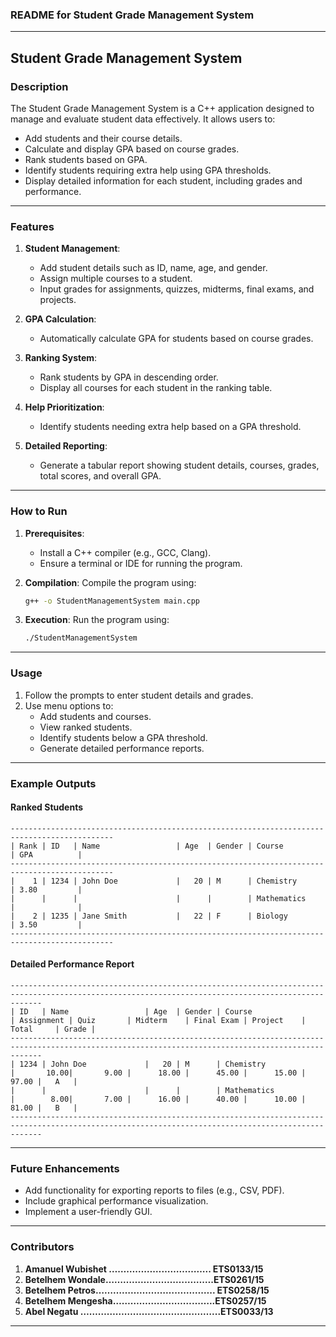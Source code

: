 ### README for Student Grade Management System

---

## **Student Grade Management System**

### **Description**
The Student Grade Management System is a C++ application designed to manage and evaluate student data effectively. It allows users to:
- Add students and their course details.
- Calculate and display GPA based on course grades.
- Rank students based on GPA.
- Identify students requiring extra help using GPA thresholds.
- Display detailed information for each student, including grades and performance.

---

### **Features**
1. **Student Management**:
   - Add student details such as ID, name, age, and gender.
   - Assign multiple courses to a student.
   - Input grades for assignments, quizzes, midterms, final exams, and projects.

2. **GPA Calculation**:
   - Automatically calculate GPA for students based on course grades.

3. **Ranking System**:
   - Rank students by GPA in descending order.
   - Display all courses for each student in the ranking table.

4. **Help Prioritization**:
   - Identify students needing extra help based on a GPA threshold.

5. **Detailed Reporting**:
   - Generate a tabular report showing student details, courses, grades, total scores, and overall GPA.

---

### **How to Run**
1. **Prerequisites**:
   - Install a C++ compiler (e.g., GCC, Clang).
   - Ensure a terminal or IDE for running the program.

2. **Compilation**:
   Compile the program using:
   ```bash
   g++ -o StudentManagementSystem main.cpp
   ```

3. **Execution**:
   Run the program using:
   ```bash
   ./StudentManagementSystem
   ```

---

### **Usage**
1. Follow the prompts to enter student details and grades.
2. Use menu options to:
   - Add students and courses.
   - View ranked students.
   - Identify students below a GPA threshold.
   - Generate detailed performance reports.

---

### **Example Outputs**

#### **Ranked Students**
```
---------------------------------------------------------------------------------------------
| Rank | ID   | Name                 | Age  | Gender | Course                 | GPA          |
---------------------------------------------------------------------------------------------
|    1 | 1234 | John Doe             |   20 | M      | Chemistry              | 3.80         |
|      |      |                      |      |        | Mathematics            |              |
|    2 | 1235 | Jane Smith           |   22 | F      | Biology                | 3.50         |
---------------------------------------------------------------------------------------------
```

#### **Detailed Performance Report**
```
---------------------------------------------------------------------------------------------------------------------------------------------------
| ID   | Name                 | Age  | Gender | Course                 | Assignment | Quiz       | Midterm    | Final Exam | Project    | Total     | Grade |
---------------------------------------------------------------------------------------------------------------------------------------------------
| 1234 | John Doe             |   20 | M      | Chemistry              |       10.00|       9.00 |      18.00 |      45.00 |      15.00 |     97.00 |   A   |
|      |                      |      |        | Mathematics            |        8.00|       7.00 |      16.00 |      40.00 |      10.00 |     81.00 |   B   |
---------------------------------------------------------------------------------------------------------------------------------------------------
```

---

### **Future Enhancements**
- Add functionality for exporting reports to files (e.g., CSV, PDF).
- Include graphical performance visualization.
- Implement a user-friendly GUI.

---

### **Contributors**
1. **Amanuel Wubishet …………………………….. ETS0133/15**
2.	**Betelhem Wondale……………………………….ETS0261/15**
3.	**Betelhem Petros………………………………….. ETS0258/15**
4.	**Betelhem Mengesha……………………………..ETS0257/15**
5.	**Abel Negatu ………………………………………...ETS0033/13**   

---
